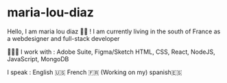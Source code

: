 # maria-lou-diaz
Hello, I am maria lou diaz ✌🏽 !
I am currently living in the south of France as a webdesigner and full-stack developer


👩🏽‍💻 I work with :
Adobe Suite, Figma/Sketch
HTML, CSS, React, NodeJS, JavaScript, MongoDB

I speak :
English 🇺🇸 
French 🇫🇷 
(Working on my) spanish🇪🇸
